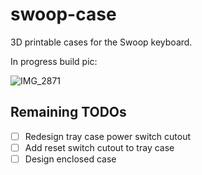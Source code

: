 # swoop-case

3D printable cases for the Swoop keyboard.

In progress build pic:

![IMG_2871](https://github.com/user-attachments/assets/20bb0dc9-cc3e-4b61-ad2c-6d4e2bd3401d)

## Remaining TODOs

- [ ] Redesign tray case power switch cutout
- [ ] Add reset switch cutout to tray case
- [ ] Design enclosed case
